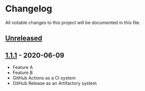 # Changelog

All notable changes to this project will be documented in this file.

## [Unreleased]

## [1.1.1] - 2020-06-09

-   Feature A
-   Feature B
-   GitHub Actions as a CI system
-   GitHub Release as an Artifactory system

[Unreleased]: https://github.com/hawthorne-abendsen/centaurus/compare/1.1.1...HEAD

[1.1.1]: https://github.com/hawthorne-abendsen/centaurus/compare/9b3690cde3fe075db45a665f9cb52ddbe0d8641d...1.1.1
